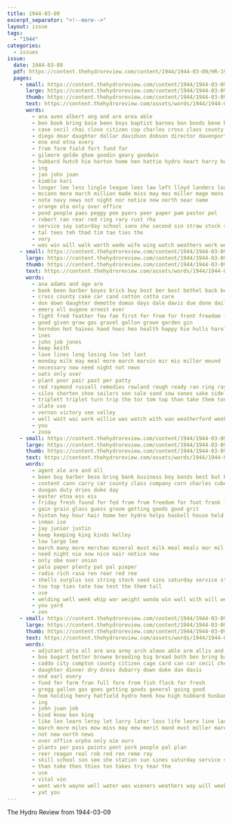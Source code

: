 ```yaml
---
title: 1944-03-09
excerpt_separator: "<!--more-->"
layout: issue
tags:
  - "1944"
categories:
  - issues
issue:
  date: 1944-03-09
  pdf: https://content.thehydroreview.com/content/1944/1944-03-09/HR-1944-03-09.pdf
  pages:
    - small: https://content.thehydroreview.com/content/1944/1944-03-09/small/HR-1944-03-09-01.jpg
      large: https://content.thehydroreview.com/content/1944/1944-03-09/large/HR-1944-03-09-01.jpg
      thumb: https://content.thehydroreview.com/content/1944/1944-03-09/thumbnails/HR-1944-03-09-01.jpg
      text: https://content.thehydroreview.com/assets/words/1944/1944-03-09/HR-1944-03-09-01.txt
      words:
        - ana aven albert ang and are area able
        - ben book bring baie been boys baptist barnes bon bonds bene bary beha back
        - case cecil chai close citizen cop charles cross class county crissman church cane comfort
        - diego dear daughter dollar davidson dobson director davenport dance dairy dey date davis
        - ene end etna every
        - from farm field fort fund for
        - gilmore golde ghee goodin geary goodwin
        - hubbard hutch hie horton home hen hattie hydro heart harry horn hopkins head had held hopewell hyde house him has
        - ing
        - jan john joan
        - kimble kari
        - longer lee lenz lingle league lees law left lloyd landers lodge like lens large long
        - mccann more march million made miss may mos miller mage mens mil moan mente mee matter man monday men
        - note navy news not night nor notice new north near name
        - orange ota only over office
        - pond people paes peggy pee pyers peer paper pam pastor pel
        - robert ran rear red ring rary rust rha
        - service say saturday school sano she second sin straw stock soli sigue seek sola stolen show sill sunday
        - tal tees teh thad tim tae ties the
        - very
        - was win will walk worth wade wife wing watch weathers work well war white week wil weatherford waste with william
    - small: https://content.thehydroreview.com/content/1944/1944-03-09/small/HR-1944-03-09-02.jpg
      large: https://content.thehydroreview.com/content/1944/1944-03-09/large/HR-1944-03-09-02.jpg
      thumb: https://content.thehydroreview.com/content/1944/1944-03-09/thumbnails/HR-1944-03-09-02.jpg
      text: https://content.thehydroreview.com/assets/words/1944/1944-03-09/HR-1944-03-09-02.txt
      words:
        - ana adams and age are
        - bank been barber boyes brick buy bost ber best bethel back better
        - cross county cake car cand cotton cotto care
        - don down daughter demotte dumas days dale davis due done daily
        - emery ell eugene ernest ever
        - fight fred feather few fae first fer from for front freedom forget fights farm fund
        - good given grow gas gravel gallon grown garden gin
        - herndon hot haines hand hoes heo health happy hie hulls harold home haye harvey has hose her him hydro had
        - ines
        - john job jones
        - keep keith
        - lave lines long losing lou let last
        - monday milk may meal more march marvin mir mis miller mound
        - necessary now need night not news
        - oats only over
        - plant poor pair past per patty
        - red raymond russell remedies rowland rough ready ran ring ray rakes
        - silos shorten shoe sailors son sale sand sow sones sake side school stock sunday
        - triplett triplet turn trip the tor tom top than take them tonga thurs
        - ulate use
        - vernon victory vee valley
        - well wait wai work willie was watch with wan weatherford week will war washita wear
        - you
        - zona
    - small: https://content.thehydroreview.com/content/1944/1944-03-09/small/HR-1944-03-09-03.jpg
      large: https://content.thehydroreview.com/content/1944/1944-03-09/large/HR-1944-03-09-03.jpg
      thumb: https://content.thehydroreview.com/content/1944/1944-03-09/thumbnails/HR-1944-03-09-03.jpg
      text: https://content.thehydroreview.com/assets/words/1944/1944-03-09/HR-1944-03-09-03.txt
      words:
        - agent ale are and all
        - been buy barber bese bring bank business boy bonds best but better bali ben bread beer
        - content cann carry car county class company corn charles cube cold courage court cost cross certain call caddo colony
        - dungan duty dries duke day
        - easter etna ess eis
        - friday fresh found fer fed from frum freedom for foot frank famous fun fund full
        - gain grain glass guess groom getting goods good grit
        - hinton hey hour hair home her hydro helps haskell house held
        - inman ise
        - jay junior justin
        - keep keeping king kinds kelley
        - low large lee
        - march many more merchan mineral must milk meal meals mor mil made may
        - need night nie now nice nair notice new
        - only obe over onion
        - palo paper plenty pat pal pieper
        - radio rich rasa ren rear red ree
        - shells surplus sos string stock seed sins saturday service starts spring sweet state schmidt safe son sunday sales stuff scott sam stuber
        - too top ties tate tow test the them tall
        - use
        - welding well week whip war weight wanda win wall with will weatherford work
        - you yard
        - zen
    - small: https://content.thehydroreview.com/content/1944/1944-03-09/small/HR-1944-03-09-04.jpg
      large: https://content.thehydroreview.com/content/1944/1944-03-09/large/HR-1944-03-09-04.jpg
      thumb: https://content.thehydroreview.com/content/1944/1944-03-09/thumbnails/HR-1944-03-09-04.jpg
      text: https://content.thehydroreview.com/assets/words/1944/1944-03-09/HR-1944-03-09-04.txt
      words:
        - adjutant atta all are ana army arch almon able arm allis and ani
        - boo bogart better browne breeding big bread both ben bring bac buy but blem breed bill ber
        - caddo city compton county citizen cage card can car cecil cheese carole cockerel clinton carruth cross chick company charlie
        - daughter dinner dry dress dubarry down duke dan davis
        - end earl every
        - fund fer farm fran full fore from fish flock for fresh
        - gregg gallon gas goes getting goods general going good
        - hom holding henry hatfield hydro henk how high hubbard husband humphrey
        - ing
        - john juan job
        - kind know ken king
        - like len learn leroy let larry later loss life leora line lady
        - march more miles mow miss may mew merit mand must miller mare mon
        - not new north news
        - over office orpha only oie ours
        - plants per pass points pent pork people pal plan
        - reer reagan real rob red ren reme ray
        - skill school son see she station sun sines saturday service strain sale sell sales south stands spark strong spring sal
        - than take then thies ton takes try tear the
        - use
        - vital vin
        - went work wayne well water was wieners weathers way will weeks wear wreath wean wil why want wife war webb wash willingham wise write with
        - yat you
---
```


The Hydro Review from 1944-03-09

<!--more-->

